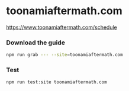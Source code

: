 # toonamiaftermath.com

https://www.toonamiaftermath.com/schedule

### Download the guide

```sh
npm run grab --- --site=toonamiaftermath.com
```

### Test

```sh
npm run test:site toonamiaftermath.com
```
